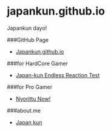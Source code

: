 japankun.github.io
==================

Japankun dayo!

###GitHub Page
- [Japankun.github.io](http://japankun.github.io/)

###for HardCore Gamer

- [Japan-kun Endless Reaction Test](http://japankun.github.io/toys/shoot.html)

###for Pro Gamer
- [Nyorittu Now!](http://nyorittunow-japankun.rhcloud.com/)

###about.me
- [Japan kun](http://about.me/SCEJapan/)
